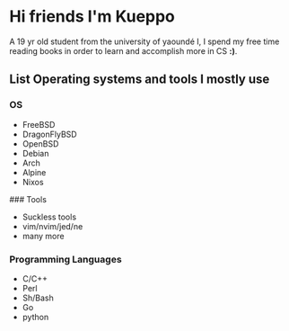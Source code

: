 # Hi friends I'm Kueppo
A 19 yr old student from the university of yaoundé I, I spend my free time reading books in order to learn and accomplish more in CS **:)**.

## List Operating systems and tools I mostly use

### OS
- FreeBSD
- DragonFlyBSD
- OpenBSD
- Debian
- Arch
- Alpine
- Nixos

### Tools
- Suckless tools
- vim/nvim/jed/ne
- many more

### Programming Languages
- C/C++
- Perl
- Sh/Bash
- Go
- python
